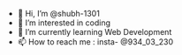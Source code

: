 - 👋 Hi, I’m @shubh-1301
- 👀 I’m interested in coding
- 🌱 I’m currently learning Web Development
- 📫 How to reach me : insta- @934_03_230

<!---
shubh-1301/shubh-1301 is a ✨ special ✨ repository because its `README.md` (this file) appears on your GitHub profile.
You can click the Preview link to take a look at your changes.
--->

